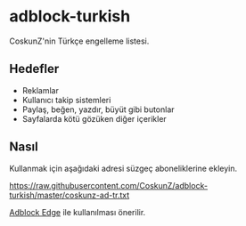 adblock-turkish
===============

CoskunZ'nin Türkçe engelleme listesi.

Hedefler
----------

* Reklamlar
* Kullanıcı takip sistemleri
* Paylaş, beğen, yazdır, büyüt gibi butonlar
* Sayfalarda kötü gözüken diğer içerikler

Nasıl
----------

Kullanmak için aşağıdaki adresi süzgeç aboneliklerine ekleyin.

https://raw.githubusercontent.com/CoskunZ/adblock-turkish/master/coskunz-ad-tr.txt



[Adblock Edge](https://addons.mozilla.org/en-US/firefox/addon/adblock-edge/) ile kullanılması önerilir.
